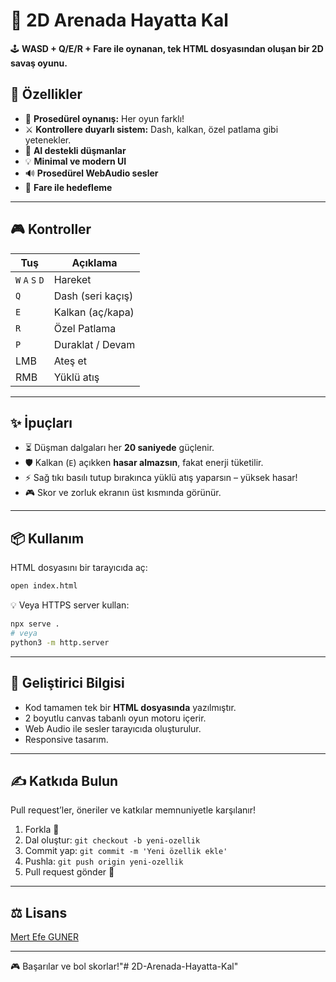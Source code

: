# 🎯 2D Arenada Hayatta Kal

🕹️ **WASD + Q/E/R + Fare ile oynanan, tek HTML dosyasından oluşan bir 2D savaş oyunu.**

## 🚀 Özellikler

- 🔄 **Prosedürel oynanış:** Her oyun farklı!
- ⚔️ **Kontrollere duyarlı sistem:** Dash, kalkan, özel patlama gibi yetenekler.
- 🧠 **AI destekli düşmanlar**
- 💡 **Minimal ve modern UI**
- 🔊 **Prosedürel WebAudio sesler**
- 🎯 **Fare ile hedefleme**

---

## 🎮 Kontroller

| Tuş | Açıklama |
|-----|----------|
| `W` `A` `S` `D` | Hareket |
| `Q` | Dash (seri kaçış) |
| `E` | Kalkan (aç/kapa) |
| `R` | Özel Patlama |
| `P` | Duraklat / Devam |
| LMB | Ateş et |
| RMB | Yüklü atış |

---

## ✨ İpuçları

- ⏳ Düşman dalgaları her **20 saniyede** güçlenir.
- 🛡️ Kalkan (`E`) açıkken **hasar almazsın**, fakat enerji tüketilir.
- ⚡ Sağ tıkı basılı tutup bırakınca yüklü atış yaparsın – yüksek hasar!
- 🎮 Skor ve zorluk ekranın üst kısmında görünür.

---

## 📦 Kullanım

HTML dosyasını bir tarayıcıda aç:

```bash
open index.html
```

💡 Veya HTTPS server kullan:
```bash
npx serve .
# veya
python3 -m http.server
```

---

## 🧪 Geliştirici Bilgisi

- Kod tamamen tek bir **HTML dosyasında** yazılmıştır.
- 2 boyutlu canvas tabanlı oyun motoru içerir.
- Web Audio ile sesler tarayıcıda oluşturulur.
- Responsive tasarım.

---

## ✍️ Katkıda Bulun

Pull request’ler, öneriler ve katkılar memnuniyetle karşılanır!

1. Forkla 🔄
2. Dal oluştur: `git checkout -b yeni-ozellik`
3. Commit yap: `git commit -m 'Yeni özellik ekle'`
4. Pushla: `git push origin yeni-ozellik`
5. Pull request gönder 🚀

---

## ⚖️ Lisans

[Mert Efe GUNER](https://github.com/mrtfff)

---

🎮 Başarılar ve bol skorlar!"# 2D-Arenada-Hayatta-Kal" 
